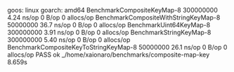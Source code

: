 goos: linux
goarch: amd64
BenchmarkCompositeKeyMap-8              	300000000	         4.24 ns/op	       0 B/op	       0 allocs/op
BenchmarkCompositeWithStringKeyMap-8    	50000000	        36.7 ns/op	       0 B/op	       0 allocs/op
BenchmarkUint64KeyMap-8                 	300000000	         3.91 ns/op	       0 B/op	       0 allocs/op
BenchmarkStringKeyMap-8                 	300000000	         5.40 ns/op	       0 B/op	       0 allocs/op
BenchmarkCompositeKeyToStringKeyMap-8   	50000000	        26.1 ns/op	       0 B/op	       0 allocs/op
PASS
ok  	_/home/xaionaro/benchmarks/composite-map-key	8.659s
